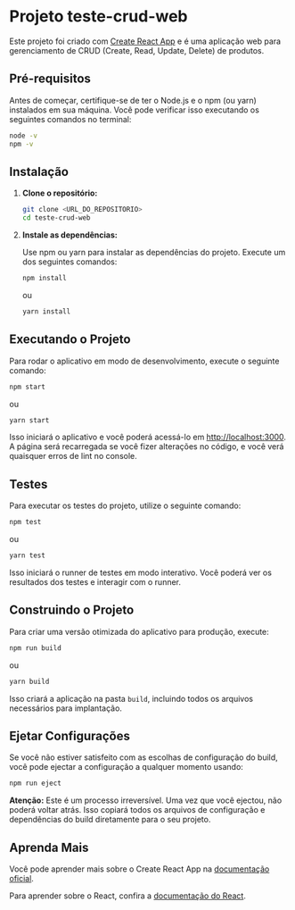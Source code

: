 
# Projeto teste-crud-web

Este projeto foi criado com [Create React App](https://github.com/facebook/create-react-app) e é uma aplicação web para gerenciamento de CRUD (Create, Read, Update, Delete) de produtos.

## Pré-requisitos

Antes de começar, certifique-se de ter o Node.js e o npm (ou yarn) instalados em sua máquina. Você pode verificar isso executando os seguintes comandos no terminal:

```bash
node -v
npm -v
```

## Instalação

1. **Clone o repositório:**

   ```bash
   git clone <URL_DO_REPOSITORIO>
   cd teste-crud-web
   ```

2. **Instale as dependências:**

   Use npm ou yarn para instalar as dependências do projeto. Execute um dos seguintes comandos:

   ```bash
   npm install
   ```

   ou

   ```bash
   yarn install
   ```

## Executando o Projeto

Para rodar o aplicativo em modo de desenvolvimento, execute o seguinte comando:

```bash
npm start
```

ou

```bash
yarn start
```

Isso iniciará o aplicativo e você poderá acessá-lo em [http://localhost:3000](http://localhost:3000). A página será recarregada se você fizer alterações no código, e você verá quaisquer erros de lint no console.

## Testes

Para executar os testes do projeto, utilize o seguinte comando:

```bash
npm test
```

ou

```bash
yarn test
```

Isso iniciará o runner de testes em modo interativo. Você poderá ver os resultados dos testes e interagir com o runner.

## Construindo o Projeto

Para criar uma versão otimizada do aplicativo para produção, execute:

```bash
npm run build
```

ou

```bash
yarn build
```

Isso criará a aplicação na pasta `build`, incluindo todos os arquivos necessários para implantação.

## Ejetar Configurações

Se você não estiver satisfeito com as escolhas de configuração do build, você pode ejectar a configuração a qualquer momento usando:

```bash
npm run eject
```

**Atenção:** Este é um processo irreversível. Uma vez que você ejectou, não poderá voltar atrás. Isso copiará todos os arquivos de configuração e dependências do build diretamente para o seu projeto.

## Aprenda Mais

Você pode aprender mais sobre o Create React App na [documentação oficial](https://facebook.github.io/create-react-app/docs/getting-started).

Para aprender sobre o React, confira a [documentação do React](https://reactjs.org/).
